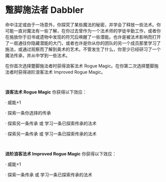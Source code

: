 # 蹩脚施法者 Dabbler

命中注定或由于一场意外，你探究了某些魔法的秘密，并学会了释放一些法术。你可能一直对魔法有一些了解，在你过去曾作为一个法术师的学徒辛勤工作，或者你在施放你于旧书或遗物中发现的符咒后唤醒了一些潜能。也许是被法术影响而打开了一扇通往你隐藏潜能的大门，或者也许是你从你的团队的另一个成员那里学习了施法，或通过观察而了解到奥术的艺术。不管发生了什么，你至少已经研习了一个魔法传承，并从中学到一些法术。

在你首次选择蹩脚施法者时获得浪客法术 Rogue
Magic。在你第二次选择蹩脚施法者时获得进阶浪客法术 Improved Rogue Magic。

 

**浪客法术 Rogue Magic** 你获得以下效应：

· 威能+1

· 探索一条你选择的传承

· 探索另一条传承 或 学习一条已探索传承的法术

· 探索另一条传承 或 学习一条已探索传承的法术

 

**进阶浪客法术 Improved Rogue Magic** 你获得以下效应：

· 威能+1

· 探索一条传承 或 学习一条已探索传承的法术

 
